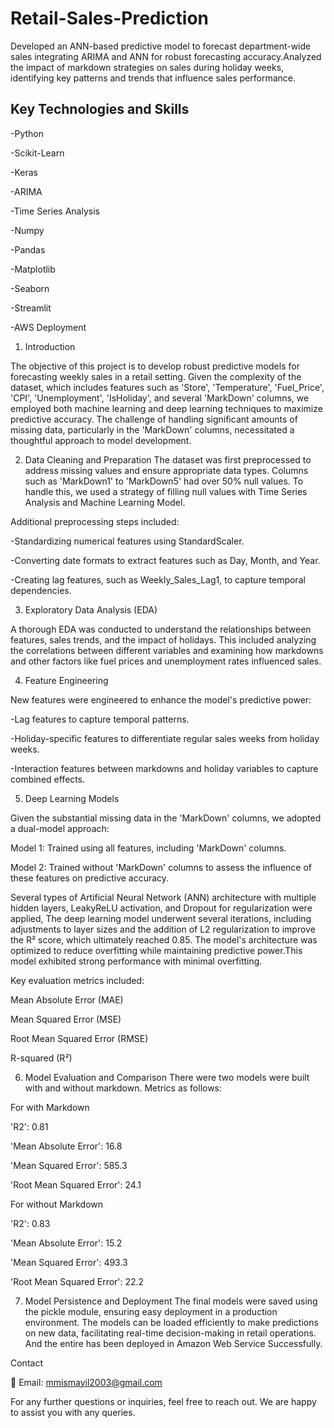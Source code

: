 # Retail-Sales-Prediction

Developed an ANN-based predictive model to forecast department-wide sales integrating ARIMA and ANN for robust forecasting accuracy.Analyzed the impact of markdown strategies on sales during holiday weeks, identifying key patterns and trends that influence sales performance.

## Key Technologies and Skills

-Python

-Scikit-Learn

-Keras

-ARIMA

-Time Series Analysis

-Numpy

-Pandas

-Matplotlib

-Seaborn

-Streamlit

-AWS Deployment


1. Introduction
   
The objective of this project is to develop robust predictive models for forecasting weekly sales in a retail setting. Given the complexity of the dataset, which includes features such as 'Store', 'Temperature', 'Fuel_Price', 'CPI', 'Unemployment', 'IsHoliday', and several 'MarkDown' columns, we employed both machine learning and deep learning techniques to maximize predictive accuracy. The challenge of handling significant amounts of missing data, particularly in the 'MarkDown' columns, necessitated a thoughtful approach to model development.

2. Data Cleaning and Preparation
The dataset was first preprocessed to address missing values and ensure appropriate data types. Columns such as 'MarkDown1' to 'MarkDown5' had over 50% null values. To handle this, we used a strategy of filling null values with Time Series Analysis and Machine Learning Model.

Additional preprocessing steps included:

-Standardizing numerical features using StandardScaler.

-Converting date formats to extract features such as Day, Month, and Year.

-Creating lag features, such as Weekly_Sales_Lag1, to capture temporal dependencies.


3. Exploratory Data Analysis (EDA)

A thorough EDA was conducted to understand the relationships between features, sales trends, and the impact of holidays. This included analyzing the correlations between different variables and examining how markdowns and other factors like fuel prices and unemployment rates influenced sales.

4. Feature Engineering
   
New features were engineered to enhance the model's predictive power:

-Lag features to capture temporal patterns.

-Holiday-specific features to differentiate regular sales weeks from holiday weeks.

-Interaction features between markdowns and holiday variables to capture combined effects.


5. Deep Learning Models

Given the substantial missing data in the 'MarkDown' columns, we adopted a dual-model approach:

Model 1: Trained using all features, including 'MarkDown' columns.

Model 2: Trained without 'MarkDown' columns to assess the influence of these features on predictive accuracy.

Several types of Artificial Neural Network (ANN) architecture with multiple hidden layers, LeakyReLU activation, and Dropout for regularization were applied, The deep learning model underwent several iterations, including adjustments to layer sizes and the addition of L2 regularization to improve the R² score, which ultimately reached 0.85. The model's architecture was optimized to reduce overfitting while maintaining predictive power.This model exhibited strong performance with minimal overfitting. 

Key evaluation metrics included:

Mean Absolute Error (MAE)

Mean Squared Error (MSE)

Root Mean Squared Error (RMSE)

R-squared (R²)

6. Model Evaluation and Comparison
There were two models were built with and without markdown. Metrics as follows:

For with Markdown

'R2': 0.81

'Mean Absolute Error': 16.8

'Mean Squared Error': 585.3

'Root Mean Squared Error': 24.1


For without Markdown

'R2': 0.83 

'Mean Absolute Error': 15.2

'Mean Squared Error': 493.3

'Root Mean Squared Error': 22.2


7. Model Persistence and Deployment
The final models were saved using the pickle module, ensuring easy deployment in a production environment. The models can be loaded efficiently to make predictions on new data, facilitating real-time decision-making in retail operations. And the entire has been deployed in Amazon Web Service Successfully.

Contact

📧 Email: mmismayil2003@gmail.com


For any further questions or inquiries, feel free to reach out. We are happy to assist you with any queries.
